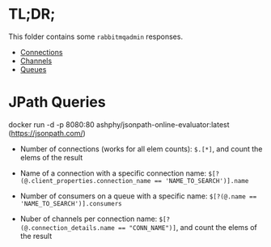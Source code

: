 # TL;DR;

This folder contains some `rabbitmqadmin` responses.

* [Connections](./get_connections_response.json)
* [Channels](./get_channels_response.json)
* [Queues](./get_queues_response.json)

# JPath Queries

docker run -d -p 8080:80 ashphy/jsonpath-online-evaluator:latest
(https://jsonpath.com/)

* Number of connections (works for all elem counts): `$.[*]`, and count the elems of the result
* Name of a connection with a specific connection name: 
  `$[?(@.client_properties.connection_name == 'NAME_TO_SEARCH')].name`

* Number of consumers on a queue with a specific name:
  `$[?(@.name == 'NAME_TO_SEARCH')].consumers`

* Nuber of channels per connection name: `$[?(@.connection_details.name == "CONN_NAME")]`, and count the elems of the result